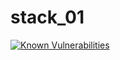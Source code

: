 # stack_01
[![Known Vulnerabilities](https://snyk.io/package/npm/mean/badge.svg)](https://snyk.io/package/npm/mean)
